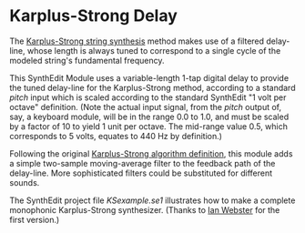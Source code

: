 # Karplus-Strong Delay

The [Karplus-Strong string synthesis](https://en.wikipedia.org/wiki/Karplus%E2%80%93Strong_string_synthesis) method makes use of a filtered delay-line, whose length is always tuned to correspond to a single cycle of the modeled string's fundamental frequency.

This SynthEdit Module uses a variable-length 1-tap digital delay to provide the tuned delay-line for the Karplus-Strong method, according to a standard *pitch* input which is scaled according to the standard SynthEdit "1 volt per octave" definition. (Note the actual input signal, from the *pitch* output of, say, a keyboard module, will be in the range 0.0 to 1.0, and must be scaled by a factor of 10 to yield 1 unit per octave. The mid-range value 0.5, which corresponds to 5 volts, equates to 440 Hz by definition.)

Following the original [Karplus-Strong algorithm definition](https://ccrma.stanford.edu/~jos/pasp/Karplus_Strong_Algorithm.html), this module adds a simple two-sample moving-average filter to the feedback path of the delay-line. More sophisticated filters could be substituted for different sounds.

The SynthEdit project file *KSexample.se1* illustrates how to make a complete monophonic Karplus-Strong synthesizer. (Thanks to [Ian Webster](https://www.facebook.com/Krakli) for the first version.)